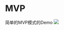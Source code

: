 # MVP
简单的MVP模式的Demo
<img src="http://g.hiphotos.baidu.com/image/pic/item/10dfa9ec8a1363270c254f53948fa0ec09fac782.jpg"/>
